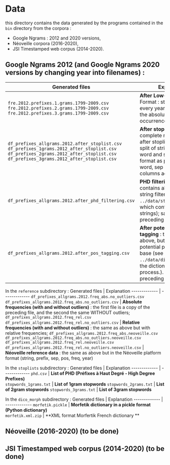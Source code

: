 # Data

this directory contains the data generated by the programs contained in the `bin` directory from the corpora :
- Google Ngrams : 2012 and 2020 versions,
- Néoveille corpora (2016-2020), 
- JSI Timestamped web corpus (2014-2020).

## Google Ngrams 2012 (and Google Ngrams 2020 versions by changing year into filenames) :
Generated files | Explanation
------------- | -------------
`fre.2012.prefixes.1.grams.1799-2009.csv`<br/> `fre.2012.prefixes.2.grams.1799-2009.csv`<br/> `fre.2012.prefixes.3.grams.1799-2009.csv` | **After Low-level filtering**. Format : string, and for every year (as columns) the absolute count of occurrences
`df_prefixes_allgrams.2012.after_stoplist.csv`<br/>`df_prefixes_1grams.2012_after_stoplist.csv`<br/> `df_prefixes_2grams.2012_after_stoplist.csv`<br/> `df_prefixes_3grams.2012_after_stoplist.csv`|  **After stoplist removal**: the complete ngrams datafile after stoplist removal, and split of string into prefix, word and separator; same format as preceding + word, sep and prefix columns added
`df_prefixes_allgrams.2012.after_phd_filtering.csv` | **PHD filtering**: this file contains all data after PHD string filtering (see `../data/stoplists/phd.csv`, which contains the list of strings); same format as preceding
`df_prefixes_allgrams.2012.after_pos_tagging.csv` | **After potential POS tagging** : the same as above, but with adding the potential pos tags for every base (see `../data/dico_morph/*` for the dictionary used for this process.). Same format as preceding + pos column. 

In the `reference` subdirectory :
Generated files | Explanation
------------- | -------------
`df_prefixes_allgrams.2012.freq_abs.no_outliers.csv` <br/>`df_prefixes_allgrams.2012.freq_abs.no_outliers.csv` |  **Absolute frequencies (with and without outliers)** : the first file is a copy of the preceding file, and the second the same WITHOUT outliers; 
`df_prefixes_allgrams.2012.freq_rel.csv`<br/>`df_prefixes_allgrams.2012.freq_rel.no_outliers.csv` | **Relative frequencies (with and without outliers)** : the same as above but with relative frequencies;
`df_prefixes_allgrams.2012.freq_abs.neoveille.csv`<br/>`df_prefixes_allgrams.2012.freq_abs.no_outliers.neoveille.csv` <br/> `df_prefixes_allgrams.2012.freq_rel.neoveille.csv`<br/>`df_prefixes_allgrams.2012.freq_rel.no_outliers.neoveille.csv` | **Néoveille reference data** : the same as above but in the Néoveille platform format (string, prefix, sep, pos, freq, year)

In the `stoplists` subdirectory :
Generated files | Explanation
------------- | -------------
`phd.csv` |  **List of PHD (Préfixes à Haut Degré - High Degree Prefixes)**  
`stopwords_1grams.txt` | **List of 1gram stopwords**
`stopwords_2grams.txt` | **List of 2gram stopwords**
`stopwords_3grams.txt` | **List of 3gram stopwords**

In the `dico_morph` subdirectory :
Generated files | Explanation
------------- | -------------
`morfetik.pickle` |  **Morfetik dictionary in a pickle format (Python dictionary)**  
`morfetik.xml.zip` | **XML format Morfertik French dictionary **



## Néoveille (2016-2020) (to be done)

## JSI Timestamped web corpus (2014-2020) (to be done)